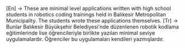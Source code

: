 [En] -> These are minimal level applications written with high school students in robotics coding trainings held in Balıkesir Metropolitan Municipality. The students wrote these applications themselves.
[Tr] -> Bunlar Balıkesir Büyükşehir Belediyesi'nde düzenlenen robotik kodlama eğitimlerinde lise öğrencileriyle birlikte yazılan minimal seviye uygulamalardır. Öğrenciler bu uygulamaları kendileri yazmışlardır.
